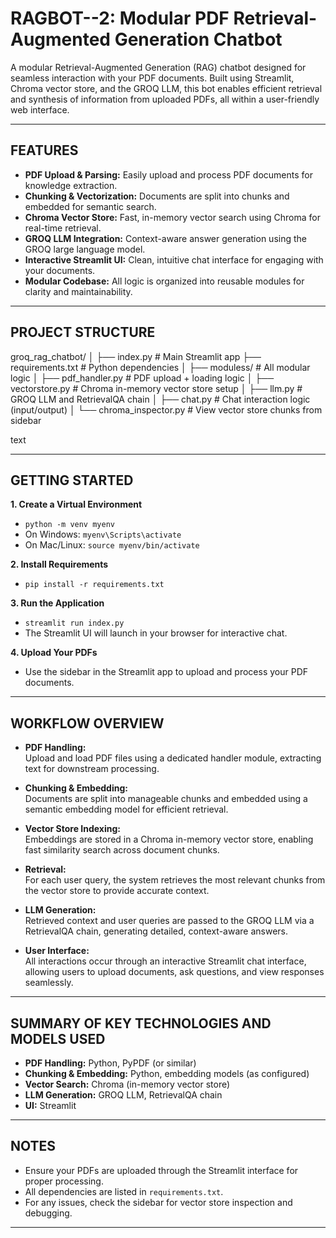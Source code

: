 **RAGBOT--2: Modular PDF Retrieval-Augmented Generation Chatbot**
=================================================================

A modular Retrieval-Augmented Generation (RAG) chatbot designed for seamless interaction with your PDF documents. Built using Streamlit, Chroma vector store, and the GROQ LLM, this bot enables efficient retrieval and synthesis of information from uploaded PDFs, all within a user-friendly web interface.

---

**FEATURES**
------------

- **PDF Upload & Parsing:** Easily upload and process PDF documents for knowledge extraction.
- **Chunking & Vectorization:** Documents are split into chunks and embedded for semantic search.
- **Chroma Vector Store:** Fast, in-memory vector search using Chroma for real-time retrieval.
- **GROQ LLM Integration:** Context-aware answer generation using the GROQ large language model.
- **Interactive Streamlit UI:** Clean, intuitive chat interface for engaging with your documents.
- **Modular Codebase:** All logic is organized into reusable modules for clarity and maintainability.

---

**PROJECT STRUCTURE**
---------------------

groq_rag_chatbot/
│
├── index.py # Main Streamlit app
├── requirements.txt # Python dependencies
│
├── moduless/ # All modular logic
│ ├── pdf_handler.py # PDF upload + loading logic
│ ├── vectorstore.py # Chroma in-memory vector store setup
│ ├── llm.py # GROQ LLM and RetrievalQA chain
│ ├── chat.py # Chat interaction logic (input/output)
│ └── chroma_inspector.py # View vector store chunks from sidebar

text

---

**GETTING STARTED**
-------------------

**1. Create a Virtual Environment**
- `python -m venv myenv`
- On Windows: `myenv\Scripts\activate`
- On Mac/Linux: `source myenv/bin/activate`

**2. Install Requirements**
- `pip install -r requirements.txt`

**3. Run the Application**
- `streamlit run index.py`
- The Streamlit UI will launch in your browser for interactive chat.

**4. Upload Your PDFs**
- Use the sidebar in the Streamlit app to upload and process your PDF documents.

---

**WORKFLOW OVERVIEW**
---------------------

- **PDF Handling:**  
  Upload and load PDF files using a dedicated handler module, extracting text for downstream processing.

- **Chunking & Embedding:**  
  Documents are split into manageable chunks and embedded using a semantic embedding model for efficient retrieval.

- **Vector Store Indexing:**  
  Embeddings are stored in a Chroma in-memory vector store, enabling fast similarity search across document chunks.

- **Retrieval:**  
  For each user query, the system retrieves the most relevant chunks from the vector store to provide accurate context.

- **LLM Generation:**  
  Retrieved context and user queries are passed to the GROQ LLM via a RetrievalQA chain, generating detailed, context-aware answers.

- **User Interface:**  
  All interactions occur through an interactive Streamlit chat interface, allowing users to upload documents, ask questions, and view responses seamlessly.

---

**SUMMARY OF KEY TECHNOLOGIES AND MODELS USED**
-----------------------------------------------

- **PDF Handling:** Python, PyPDF (or similar)
- **Chunking & Embedding:** Python, embedding models (as configured)
- **Vector Search:** Chroma (in-memory vector store)
- **LLM Generation:** GROQ LLM, RetrievalQA chain
- **UI:** Streamlit

---

**NOTES**
---------

- Ensure your PDFs are uploaded through the Streamlit interface for proper processing.
- All dependencies are listed in `requirements.txt`.
- For any issues, check the sidebar for vector store inspection and debugging.

---
